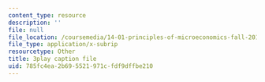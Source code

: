 ```yaml
---
content_type: resource
description: ''
file: null
file_location: /coursemedia/14-01-principles-of-microeconomics-fall-2018/785fc4ea2b695521971cfdf9dffbe210_x0scPosOsoI.vtt
file_type: application/x-subrip
resourcetype: Other
title: 3play caption file
uid: 785fc4ea-2b69-5521-971c-fdf9dffbe210
---
```

